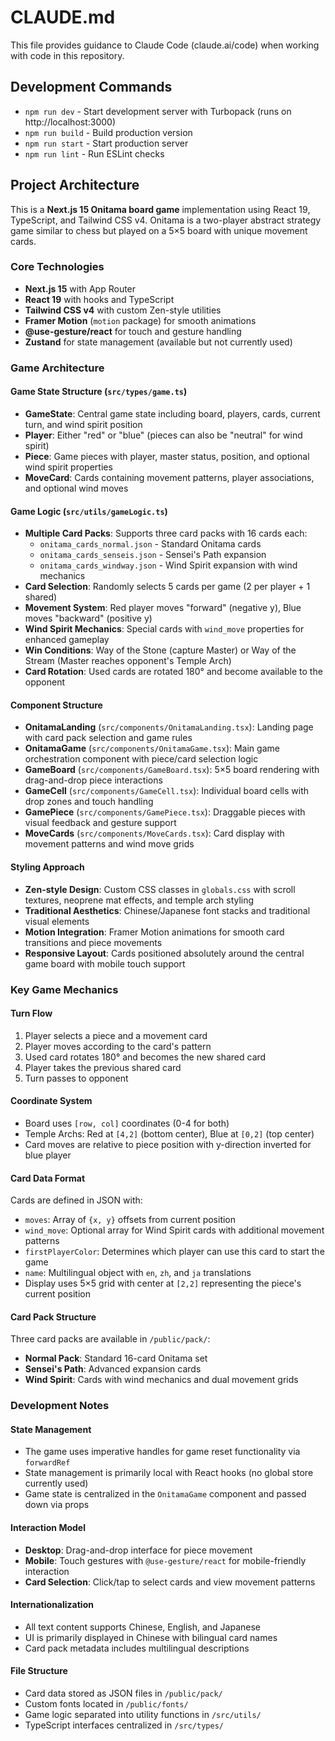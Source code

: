 # CLAUDE.md

This file provides guidance to Claude Code (claude.ai/code) when working with code in this repository.

## Development Commands

- `npm run dev` - Start development server with Turbopack (runs on http://localhost:3000)
- `npm run build` - Build production version
- `npm run start` - Start production server
- `npm run lint` - Run ESLint checks

## Project Architecture

This is a **Next.js 15 Onitama board game** implementation using React 19, TypeScript, and Tailwind CSS v4. Onitama is a two-player abstract strategy game similar to chess but played on a 5×5 board with unique movement cards.

### Core Technologies

- **Next.js 15** with App Router
- **React 19** with hooks and TypeScript
- **Tailwind CSS v4** with custom Zen-style utilities
- **Framer Motion** (`motion` package) for smooth animations
- **@use-gesture/react** for touch and gesture handling
- **Zustand** for state management (available but not currently used)

### Game Architecture

#### Game State Structure (`src/types/game.ts`)

- **GameState**: Central game state including board, players, cards, current turn, and wind spirit position
- **Player**: Either "red" or "blue" (pieces can also be "neutral" for wind spirit)
- **Piece**: Game pieces with player, master status, position, and optional wind spirit properties
- **MoveCard**: Cards containing movement patterns, player associations, and optional wind moves

#### Game Logic (`src/utils/gameLogic.ts`)

- **Multiple Card Packs**: Supports three card packs with 16 cards each:
  - `onitama_cards_normal.json` - Standard Onitama cards
  - `onitama_cards_senseis.json` - Sensei's Path expansion
  - `onitama_cards_windway.json` - Wind Spirit expansion with wind mechanics
- **Card Selection**: Randomly selects 5 cards per game (2 per player + 1 shared)
- **Movement System**: Red player moves "forward" (negative y), Blue moves "backward" (positive y)
- **Wind Spirit Mechanics**: Special cards with `wind_move` properties for enhanced gameplay
- **Win Conditions**: Way of the Stone (capture Master) or Way of the Stream (Master reaches opponent's Temple Arch)
- **Card Rotation**: Used cards are rotated 180° and become available to the opponent

#### Component Structure

- **OnitamaLanding** (`src/components/OnitamaLanding.tsx`): Landing page with card pack selection and game rules
- **OnitamaGame** (`src/components/OnitamaGame.tsx`): Main game orchestration component with piece/card selection logic
- **GameBoard** (`src/components/GameBoard.tsx`): 5×5 board rendering with drag-and-drop piece interactions
- **GameCell** (`src/components/GameCell.tsx`): Individual board cells with drop zones and touch handling
- **GamePiece** (`src/components/GamePiece.tsx`): Draggable pieces with visual feedback and gesture support
- **MoveCards** (`src/components/MoveCards.tsx`): Card display with movement patterns and wind move grids

#### Styling Approach

- **Zen-style Design**: Custom CSS classes in `globals.css` with scroll textures, neoprene mat effects, and temple arch styling
- **Traditional Aesthetics**: Chinese/Japanese font stacks and traditional visual elements
- **Motion Integration**: Framer Motion animations for smooth card transitions and piece movements
- **Responsive Layout**: Cards positioned absolutely around the central game board with mobile touch support

### Key Game Mechanics

#### Turn Flow

1. Player selects a piece and a movement card
2. Player moves according to the card's pattern
3. Used card rotates 180° and becomes the new shared card
4. Player takes the previous shared card
5. Turn passes to opponent

#### Coordinate System

- Board uses `[row, col]` coordinates (0-4 for both)
- Temple Archs: Red at `[4,2]` (bottom center), Blue at `[0,2]` (top center)
- Card moves are relative to piece position with y-direction inverted for blue player

#### Card Data Format

Cards are defined in JSON with:

- `moves`: Array of `{x, y}` offsets from current position
- `wind_move`: Optional array for Wind Spirit cards with additional movement patterns
- `firstPlayerColor`: Determines which player can use this card to start the game
- `name`: Multilingual object with `en`, `zh`, and `ja` translations
- Display uses 5×5 grid with center at `[2,2]` representing the piece's current position

#### Card Pack Structure

Three card packs are available in `/public/pack/`:

- **Normal Pack**: Standard 16-card Onitama set
- **Sensei's Path**: Advanced expansion cards
- **Wind Spirit**: Cards with wind mechanics and dual movement grids

### Development Notes

#### State Management

- The game uses imperative handles for game reset functionality via `forwardRef`
- State management is primarily local with React hooks (no global store currently used)
- Game state is centralized in the `OnitamaGame` component and passed down via props

#### Interaction Model

- **Desktop**: Drag-and-drop interface for piece movement
- **Mobile**: Touch gestures with `@use-gesture/react` for mobile-friendly interaction
- **Card Selection**: Click/tap to select cards and view movement patterns

#### Internationalization

- All text content supports Chinese, English, and Japanese
- UI is primarily displayed in Chinese with bilingual card names
- Card pack metadata includes multilingual descriptions

#### File Structure

- Card data stored as JSON files in `/public/pack/`
- Custom fonts located in `/public/fonts/`
- Game logic separated into utility functions in `/src/utils/`
- TypeScript interfaces centralized in `/src/types/`
